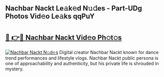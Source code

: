 ## Nachbar Nackt Le𝚊k𝚎d N𝚞𝚍es - Part-UDg Photos Vid𝚎o Le𝚊ks qqPuY

# <h2><a href="http://fb0c19c.evod.top/?m=Nachbar+Nackt">🔗 👉🔴 Nachbar Nackt Vid𝚎o Ph𝚘t𝚘s</a></h2>

[![Nachbar Nackt N𝚞d𝚎s](https://i.imgur.com/8V9OHl7.gif)](http://fb0c19c.evod.top/?m=Nachbar+Nackt)
Digital creator Nachbar Nackt known for dance trend performances and lifestyle vlogs. Nachbar Nackt public persona is one of approachability and authenticity, but his private life is shrouded in mystery. 
